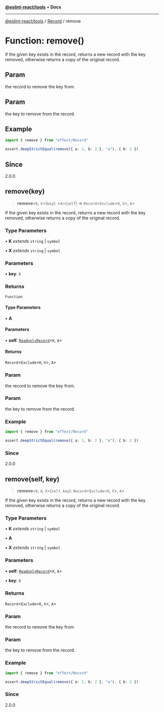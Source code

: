 [**@eslint-react/tools**](../../../README.md) • **Docs**

***

[@eslint-react/tools](../../../README.md) / [Record](../README.md) / remove

# Function: remove()

If the given key exists in the record, returns a new record with the key removed,
otherwise returns a copy of the original record.

## Param

the record to remove the key from.

## Param

the key to remove from the record.

## Example

```ts
import { remove } from "effect/Record"

assert.deepStrictEqual(remove({ a: 1, b: 2 }, "a"), { b: 2 })
```

## Since

2.0.0

## remove(key)

> **remove**\<`K`, `X`\>(`key`): \<`A`\>(`self`) => `Record`\<`Exclude`\<`K`, `X`\>, `A`\>

If the given key exists in the record, returns a new record with the key removed,
otherwise returns a copy of the original record.

### Type Parameters

• **K** *extends* `string` \| `symbol`

• **X** *extends* `string` \| `symbol`

### Parameters

• **key**: `X`

### Returns

`Function`

#### Type Parameters

• **A**

#### Parameters

• **self**: [`ReadonlyRecord`](../type-aliases/ReadonlyRecord.md)\<`K`, `A`\>

#### Returns

`Record`\<`Exclude`\<`K`, `X`\>, `A`\>

### Param

the record to remove the key from.

### Param

the key to remove from the record.

### Example

```ts
import { remove } from "effect/Record"

assert.deepStrictEqual(remove({ a: 1, b: 2 }, "a"), { b: 2 })
```

### Since

2.0.0

## remove(self, key)

> **remove**\<`K`, `A`, `X`\>(`self`, `key`): `Record`\<`Exclude`\<`K`, `X`\>, `A`\>

If the given key exists in the record, returns a new record with the key removed,
otherwise returns a copy of the original record.

### Type Parameters

• **K** *extends* `string` \| `symbol`

• **A**

• **X** *extends* `string` \| `symbol`

### Parameters

• **self**: [`ReadonlyRecord`](../type-aliases/ReadonlyRecord.md)\<`K`, `A`\>

• **key**: `X`

### Returns

`Record`\<`Exclude`\<`K`, `X`\>, `A`\>

### Param

the record to remove the key from.

### Param

the key to remove from the record.

### Example

```ts
import { remove } from "effect/Record"

assert.deepStrictEqual(remove({ a: 1, b: 2 }, "a"), { b: 2 })
```

### Since

2.0.0
